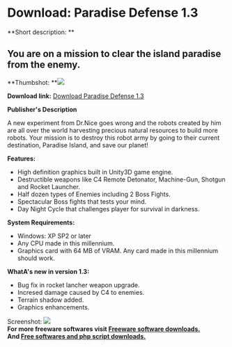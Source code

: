 # Download: Paradise Defense 1.3

**Short description: **

## You are on a mission to clear the island paradise from the enemy.

  
**Thumbshot: **![](http://www.freewarefiles.com/screenshot/paradisedefense_md.jpg)   
  
**Download link:** [Download Paradise Defense 1.3](http://freesoftwares.boysofts.com/Paradise-Defense_program_72548.html)  
  

**Publisher's Description**  
  

A new experiment from Dr.Nice goes wrong and the robots created by him are all
over the world harvesting precious natural resources to build more robots.
Your mission is to destroy this robot army by going to their current
destination, Paradise Island, and save our planet!

**Features:**

  * High definition graphics built in Unity3D game engine. 
  * Destructible weapons like C4 Remote Detonator, Machine-Gun, Shotgun and Rocket Launcher. 
  * Half dozen types of Enemies including 2 Boss Fights. 
  * Spectacular Boss fights that tests your mind. 
  * Day Night Cycle that challenges player for survival in darkness. 

**System Requirements:**

  * Windows: XP SP2 or later 
  * Any CPU made in this millennium. 
  * Graphics card with 64 MB of VRAM. Any card made in this millennium should work. 

**WhatA's new in version 1.3:**

  * Bug fix in rocket lancher weapon upgrade. 
  * Incresed damage caused by C4 to enemies. 
  * Terrain shadow added. 
  * Graphics enhancements. 

  
  
Screenshot: ![](http://www.freewarefiles.com/screenshot/paradisedefense.jpg)  
**For more freeware softwares visit [Freeware software downloads.](http://freesoftwares.boysofts.com/)**   
**And [Free softwares and php script downloads.](http://www.boysofts.com/)**

